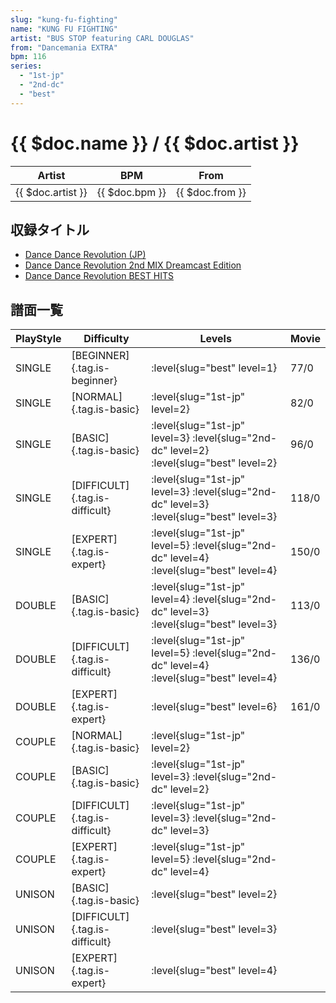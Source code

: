 ```yaml
---
slug: "kung-fu-fighting"
name: "KUNG FU FIGHTING"
artist: "BUS STOP featuring CARL DOUGLAS"
from: "Dancemania EXTRA"
bpm: 116
series:
  - "1st-jp"
  - "2nd-dc"
  - "best"
---
```


# {{ $doc.name }} / {{ $doc.artist }}

|Artist|BPM|From|
|------|---|----|
|{{ $doc.artist }}|{{ $doc.bpm }}|{{ $doc.from }}|

## 収録タイトル

- [Dance Dance Revolution (JP)](/series/1st-jp/)
- [Dance Dance Revolution 2nd MIX Dreamcast Edition](/series/2nd-dc/)
- [Dance Dance Revolution BEST HITS](/series/best/)

## 譜面一覧

|PlayStyle|Difficulty|Levels|Movie|
|---------|----------|------|-----|
|SINGLE|[BEGINNER]{.tag.is-beginner}|:level{slug="best" level=1}|77/0||
|SINGLE|[NORMAL]{.tag.is-basic}|:level{slug="1st-jp" level=2}|82/0||
|SINGLE|[BASIC]{.tag.is-basic}|:level{slug="1st-jp" level=3} :level{slug="2nd-dc" level=2} :level{slug="best" level=2}|96/0||
|SINGLE|[DIFFICULT]{.tag.is-difficult}|:level{slug="1st-jp" level=3} :level{slug="2nd-dc" level=3} :level{slug="best" level=3}|118/0||
|SINGLE|[EXPERT]{.tag.is-expert}|:level{slug="1st-jp" level=5} :level{slug="2nd-dc" level=4} :level{slug="best" level=4}|150/0||
|DOUBLE|[BASIC]{.tag.is-basic}|:level{slug="1st-jp" level=4} :level{slug="2nd-dc" level=3} :level{slug="best" level=3}|113/0||
|DOUBLE|[DIFFICULT]{.tag.is-difficult}|:level{slug="1st-jp" level=5} :level{slug="2nd-dc" level=4} :level{slug="best" level=4}|136/0||
|DOUBLE|[EXPERT]{.tag.is-expert}|:level{slug="best" level=6}|161/0||
|COUPLE|[NORMAL]{.tag.is-basic}|:level{slug="1st-jp" level=2}||
|COUPLE|[BASIC]{.tag.is-basic}|:level{slug="1st-jp" level=3} :level{slug="2nd-dc" level=2}||
|COUPLE|[DIFFICULT]{.tag.is-difficult}|:level{slug="1st-jp" level=3} :level{slug="2nd-dc" level=3}||
|COUPLE|[EXPERT]{.tag.is-expert}|:level{slug="1st-jp" level=5} :level{slug="2nd-dc" level=4}||
|UNISON|[BASIC]{.tag.is-basic}|:level{slug="best" level=2}|||
|UNISON|[DIFFICULT]{.tag.is-difficult}|:level{slug="best" level=3}|||
|UNISON|[EXPERT]{.tag.is-expert}|:level{slug="best" level=4}|||
